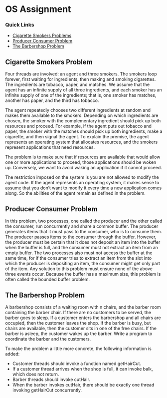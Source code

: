 # OS Assignment

### Quick Links
- [Cigarette Smokers Problems](#Cigarette-Smokers-Problem)
- [Producer Consumer Problem](#Producer-Consumer-Problem)
- [The Barbershop Problem](#The-Barbershop-Problem)

<a name="Cigarette-Smokers-Problem">

  ## Cigarette Smokers Problem

  Four threads are involved: an agent and three smokers. The smokers loop forever, first waiting for
  ingredients, then making and smoking cigarettes. The ingredients are tobacco, paper, and matches.
  We assume that the agent has an infinite supply of all three ingredients, and each smoker has an
  infinite supply of one of the ingredients; that is, one smoker has matches, another has paper, and
  the third has tobacco.

  The agent repeatedly chooses two different ingredients at random and makes them available to the
  smokers. Depending on which ingredients are chosen, the smoker with the complementary
  ingredient should pick up both resources and proceed. For example, if the agent puts out tobacco
  and paper, the smoker with the matches should pick up both ingredients, make a cigarette, and then
  signal the agent. To explain the premise, the agent represents an operating system that allocates
  resources, and the smokers represent applications that need resources.

  The problem is to make sure that if resources are available that would allow one or more
  applications to proceed, those applications should be woken up. Conversely, we want to avoid
  waking an application if it cannot proceed.

  The restriction imposed on the system is you are not allowed to modify the agent code. If the agent
  represents an operating system, it makes sense to assume that you don’t want to modify it every
  time a new application comes along. So the abilities of the agent remain as defined in the problem.

</a>

<a name="Producer-Consumer-Problem">
  
  ## Producer Consumer Problem

  In this problem, two processes, one called the producer and the other called the consumer, run concurrently and
  share a common buffer. The producer generates items that it must pass to the consumer, who is to consume them.
  The producer passes items to the consumer through the buffer. However, the producer must be certain that it does
  not deposit an item into the buffer when the buffer is full, and the consumer must not extract an item from an empty
  buffer. The two processes also must not access the buffer at the same time, for if the consumer tries to extract an
  item from the slot into which the producer is depositing an item, the consumer might get only part of the item. Any
  solution to this problem must ensure none of the above three events occur. Because the buffer has a maximum size,
  this problem is often called the bounded buffer problem.

</a>

<a name="The-Barbershop-Problem">
  
  ## The Barbershop Problem

  A barbershop consists of a waiting room with n chairs, and the barber room containing the barber
  chair. If there are no customers to be served, the barber goes to sleep. If a customer enters the
  barbershop and all chairs are occupied, then the customer leaves the shop. If the barber is busy,
  but chairs are available, then the customer sits in one of the free chairs. If the barber is asleep, the
  customer wakes up the barber. Write a program to coordinate the barber and the customers.

  To make the problem a little more concrete, the following information is added:
  - Customer threads should invoke a function named getHairCut.
  - If a customer thread arrives when the shop is full, it can invoke balk, which does not return.
  - Barber threads should invoke cutHair.
  - When the barber invokes cutHair, there should be exactly one thread invoking getHairCut
  concurrently.

</a>
